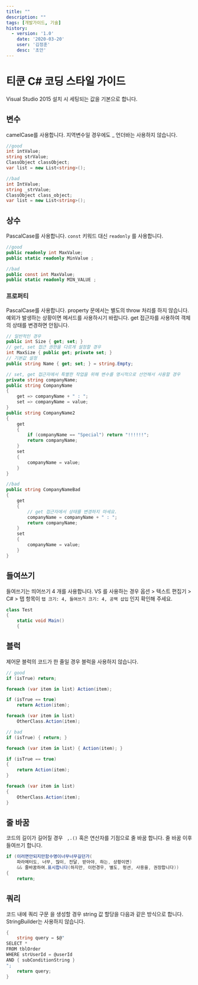 ```yaml
---
title: ""
description: ""
tags: [개발가이드, 기술]
history:
  - version: '1.0'
    date: '2020-03-20'
    user: '김정훈'
    desc: '초안'
---
```


# 티쿤 C# 코딩 스타일 가이드
Visual Studio 2015 설치 시 세팅되는 값을 기본으로 합니다.


## 변수
camelCase를 사용합니다.
지역변수일 경우에도 _ 언더바는 사용하지 않습니다.

```csharp
//good
int intValue;
string strValue;
ClassObject classObject;
var list = new List<string>();

//bad
int IntValue;
string _strValue;
ClassObject class_object;
var list = new List<string>();
```

## 상수
PascalCase를 사용합니다.
`const` 키워드 대신 `readonly` 를 사용합니다.
```csharp
//good
public readonly int MaxValue;
public static readonly MinValue ;

//bad
public const int MaxValue;
public static readonly MIN_VALUE ;
```

### 프로퍼티
PascalCase를 사용합니다.
property 문에서는 별도의 throw 처리를 하지 않습니다. 예외가 발생하는 상황이면 메서드를 사용하시기 바랍니다.
get 접근자를 사용하여 객체의 상태를 변경하면 안됩니다.

```csharp
// 일반적인 경우
public int Size { get; set; } 
// get, set 접근 권한을 다르게 설정할 경우
int MaxSize { public get; private set; } 
// 기본값 설정
public string Name { get; set; } = string.Empty;

// set, get 접근자에서 특별한 작업을 위해 변수를 명시적으로 선언해서 사용할 경우
private string companyName;
public string CompanyName 
{
    get => companyName + " : ";
    set => companyName = value;
}
public string CompanyName2 
{
    get 
    {
        if (companyName == "Special") return "!!!!!!";
        return companyName;
    }
    set 
    {
        companyName = value;
    }
}

//bad
public string CompanyNameBad
{
    get 
    {
        // get 접근자에서 상태를 변경하지 마세요.
        companyName = companyName + " : ";
        return companyName;
    }
    set 
    {
        companyName = value;
    }
}
```



## 들여쓰기
들여쓰기는 띄어쓰기 4 개를 사용합니다. VS 를 사용하는 경우 옵션 > 텍스트 편집기 > C# > 탭 항목이 `탭 크기: 4, 들여쓰기 크기: 4, 공백 삽입` 인지 확인해 주세요.
```csharp
class Test
{
    static void Main()
    {
```

## 블럭
제어문 블럭의 코드가 한 줄일 경우 블럭을 사용하지 않습니다.
```csharp
// good
if (isTrue) return;

foreach (var item in list) Action(item);

if (isTrue == true)
    return Action(item);

foreach (var item in list) 
    OtherClass.Action(item);

// bad
if (isTrue) { return; }

foreach (var item in list) { Action(item); }

if (isTrue == true)
{
    return Action(item);
}

foreach (var item in list) 
{
    OtherClass.Action(item);
}

```

## 줄 바꿈
코드의 길이가 길어질 경우 ` ,.()` 혹은 연산자를 기점으로 줄 바꿈 합니다. 줄 바꿈 이후 들여쓰기 합니다.

```csharp
if (이러면안되지만함수명이너무너무길던가(
    파라메터도, 너무, 많이, 전달, 받아야, 하는, 상황이면) 
    && 줄바꿈하여.표시합니다(하지만, 이런경우, 별도, 펑션, 사용을, 권장합니다))
{
    return;
```


## 쿼리 
코드 내에 쿼리 구문 을 생성할 경우 string 값 할당을 다음과 같은 방식으로 합니다. StringBuilder는 사용하지 않습니다.

```csharp
{
    string query = $@"
SELECT * 
FROM tblOrder
WHERE strUserId = @userId
AND { subConditionString }
";
    return query;
}
```


